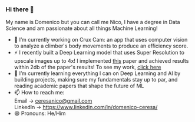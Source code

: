 ### Hi there 👋

My name is Domenico but you can call me Nico, I have a degree in Data Science and am passionate about all things Machine Learning!

- 🔭 I’m currently working on Crux Cam: an app that uses computer vision to analyze a climber's body movements to produce an efficiency score.
- ⚡ I recently built a Deep Learning model that uses Super Resolution to upscale images up to 4x! I implemented [this](https://arxiv.org/pdf/1608.00367.pdf) paper and achieved results within 2db of the paper's results! To see my work, [click here](https://github.com/NicoCeresa/FSRCNN-2016)
- 🌱 I’m currently learning everything I can on Deep Learning and AI by building projects, making sure my fundamentals stay up to par, and reading academic papers that shape the future of ML
- 📫 How to reach me: <br/>
Email -> ceresanico@gmail.com <br/>
LinkedIn -> https://www.linkedin.com/in/domenico-ceresa/ <br/>
- 😄 Pronouns: He/Him
<!--
**NicoCeresa/nicoceresa** is a ✨ _special_ ✨ repository because its `README.md` (this file) appears on your GitHub profile.

Here are some ideas to get you started:

- 🔭 I’m currently working on ...
- 🌱 I’m currently learning ...
- 👯 I’m looking to collaborate on ...
- 🤔 I’m looking for help with ...
- 💬 Ask me about ...
- 📫 How to reach me: ...
- 😄 Pronouns: ...
- ⚡ Fun fact: ...
-->
